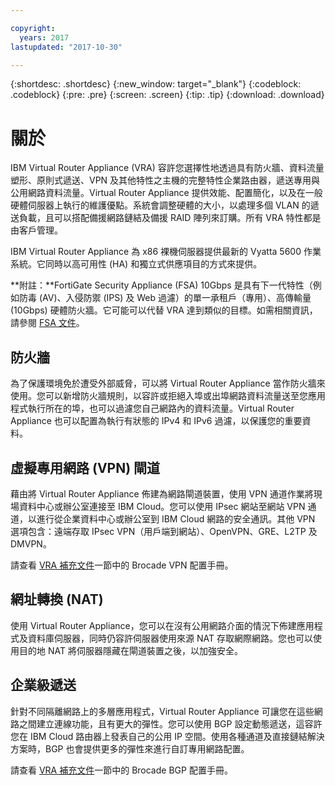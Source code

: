 ```yaml
---

copyright:
  years: 2017
lastupdated: "2017-10-30"

---
```


{:shortdesc: .shortdesc}
{:new_window: target="_blank"}
{:codeblock: .codeblock}
{:pre: .pre}
{:screen: .screen}
{:tip: .tip}
{:download: .download}

# 關於
IBM Virtual Router Appliance (VRA) 容許您選擇性地透過具有防火牆、資料流量塑形、原則式遞送、VPN 及其他特性之主機的完整特性企業路由器，遞送專用與公用網路資料流量。Virtual Router Appliance 提供效能、配置簡化，以及在一般硬體伺服器上執行的維護優點。系統會調整硬體的大小，以處理多個 VLAN 的遞送負載，且可以搭配備援網路鏈結及備援 RAID 陣列來訂購。所有 VRA 特性都是由客戶管理。 

IBM Virtual Router Appliance 為 x86 裸機伺服器提供最新的 Vyatta 5600 作業系統。它同時以高可用性 (HA) 和獨立式供應項目的方式來提供。

**附註：**FortiGate Security Appliance (FSA) 10Gbps 是具有下一代特性（例如防毒 (AV)、入侵防禦 (IPS) 及 Web 過濾）的單一承租戶（專用）、高傳輸量 (10Gbps) 硬體防火牆。它可能可以代替 VRA 達到類似的目標。如需相關資訊，請參閱 [FSA 文件](https://console.bluemix.net/docs/infrastructure/fortigate-10g/getting-started.html#getting-started)。

## 防火牆
為了保護環境免於遭受外部威脅，可以將 Virtual Router Appliance 當作防火牆來使用。您可以新增防火牆規則，以容許或拒絕入埠或出埠網路資料流量送至您應用程式執行所在的埠，也可以過濾您自己網路內的資料流量。Virtual Router Appliance 也可以配置為執行有狀態的 IPv4 和 IPv6 過濾，以保護您的重要資料。

## 虛擬專用網路 (VPN) 閘道
藉由將 Virtual Router Appliance 佈建為網路閘道裝置，使用 VPN 通道作業將現場資料中心或辦公室連接至 IBM Cloud。您可以使用 IPsec 網站至網站 VPN 通道，以進行從企業資料中心或辦公室到 IBM Cloud 網路的安全通訊。其他 VPN 選項包含：遠端存取 IPsec VPN（用戶端到網站）、OpenVPN、GRE、L2TP 及 DMVPN。

請查看 [VRA 補充文件](https://console.bluemix.net/docs/infrastructure/virtual-router-appliance/vra-docs.html#supplemental-vra-documentation)一節中的 Brocade VPN 配置手冊。

## 網址轉換 (NAT)
使用 Virtual Router Appliance，您可以在沒有公用網路介面的情況下佈建應用程式及資料庫伺服器，同時仍容許伺服器使用來源 NAT 存取網際網路。您也可以使用目的地 NAT 將伺服器隱藏在閘道裝置之後，以加強安全。

## 企業級遞送

針對不同隔離網路上的多層應用程式，Virtual Router Appliance 可讓您在這些網路之間建立連線功能，且有更大的彈性。您可以使用 BGP 設定動態遞送，這容許您在 IBM Cloud 路由器上發表自己的公用 IP 空間。使用各種通道及直接鏈結解決方案時，BGP 也會提供更多的彈性來進行自訂專用網路配置。

請查看 [VRA 補充文件](https://console.bluemix.net/docs/infrastructure/virtual-router-appliance/vra-docs.html#supplemental-vra-documentation)一節中的 Brocade BGP 配置手冊。
